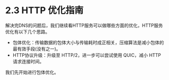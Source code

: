 # 2.3 HTTP 优化指南

解决完DNS的问题后，我们继续看HTTP服务可以做哪些方面的优化，HTTP服务优化有以下几个思路。

- 包体优化：传输数据的包体大小与传输耗时成正相关，压缩算法是减小包体的最有效手段(没有之一)。
- HTTP协议升级：升级至 HTTP/2，进一步可以尝试使用 QUIC，减小 HTTP 请求连接时间。

我们先开始进行包体优化。